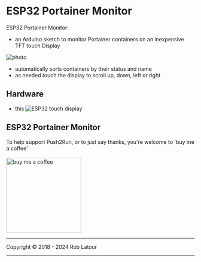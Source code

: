 # ESP32 Portainer Monitor

ESP32 Portainer Monitor: 

 - an Arduino sketch to monitor Portainer containers on an inexpensive TFT touch Display

 ![photo](https://github.com/user-attachments/assets/4be64526-5373-453e-8021-079206fb6a89)

 - automatically sorts containers by their status and name
 - as needed touch the display to scroll up, down, left or right

## Hardware
- this ![ESP32 touch display]()

## ESP32 Portainer Monitor

 To help support Push2Run, or to just say thanks, you're welcome to 'buy me a coffee'<br><br>
[<img alt="buy me  a coffee" width="200px" src="https://cdn.buymeacoffee.com/buttons/v2/default-blue.png" />](https://www.buymeacoffee.com/roblatour)
* * *
Copyright © 2018 - 2024 Rob Latour
* * *
